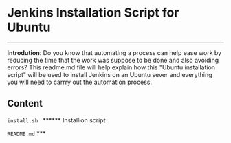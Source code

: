 # Jenkins Installation  Script for Ubuntu
__________________________________________________________________________________________________________________________________

**Introdution**: Do you know that automating a process can help ease work by reducing the time that the work was suppose to be done and 
also avoiding errors? This readme.md  file will help explain how this "Ubuntu installation script" will be used to install Jenkins on an Ubuntu sever and everything you will need to carrry out the automation process. 

## **Content**

```install.sh ``` ****** Installion script

```README.md``` ***


